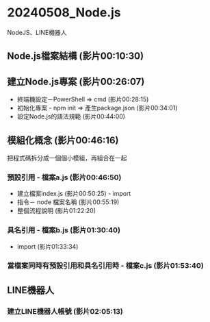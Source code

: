 # 20240508_Node.js
NodeJS、LINE機器人
## Node.js檔案結構 (影片00:10:30)
## 建立Node.js專案 (影片00:26:07)
* 終端機設定－PowerShell => cmd (影片00:28:15)
* 初始化專案 - npm init => 產生package.json (影片00:34:01)
* 設定Node.js的語法規範 (影片00:44:00)

## 模組化概念 (影片00:46:16)
把程式碼拆分成一個個小模組，再組合在一起
### 預設引用 - 檔案a.js (影片00:46:50) 
* 建立檔案index.js (影片00:50:25) - import
* 指令－ node 檔案名稱 (影片00:55:19)
* 整個流程說明 (影片01:22:20)

### 具名引用 - 檔案b.js (影片01:30:40)
* import (影片01:33:34)

### 當檔案同時有預設引用和具名引用時 - 檔案c.js (影片01:53:40)


## LINE機器人
### 建立LINE機器人帳號 (影片02:05:13)
